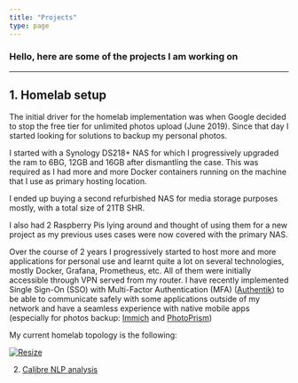 ```yaml
---
title: "Projects"
type: page
---
```



### Hello, here are some of the projects I am working on

---------

## 1. Homelab setup

The initial driver for the homelab implementation was when Google decided to stop the free tier for unlimited photos upload (June 2019). Since that day I started looking for solutions to backup my personal photos.

I started with a Synology DS218+ NAS for which I progressively upgraded the ram to 6BG, 12GB and 16GB after dismantling the case. This was required as I had more and more Docker containers running on the machine that I use as primary hosting location.

I ended up buying a second refurbished NAS for media storage purposes mostly, with a total size of 21TB SHR. 

I also had 2 Raspberry Pis lying around and thought of using them for a new project as my previous uses cases were now covered with the primary NAS.

Over the course of 2 years I progressively started to host more and more applications for personal use and learnt quite a lot on several technologies, mostly Docker, Grafana, Prometheus, etc. All of them were initially accessible through VPN served from my router. I have recently implemented Single Sign-On (SSO) with Multi-Factor Authentication (MFA) ([Authentik](https://goauthentik.io/)) to be able to communicate safely with some applications outside of my network and have a seamless experience with native mobile apps (especially for photos backup: [Immich](https://immich.app/) and [PhotoPrism](https://www.photoprism.app/))

My current homelab topology is the following:

[//]:[![Resize](/images/homelab_topology.drawio.png)](https://viewer.diagrams.net/?tags=%7B%7D&highlight=000000&edit=_blank&layers=1&nav=1&title=homelab_topology#Uhttps%3A%2F%2Fraw.githubusercontent.com%2Fanjimene7%2Fhomelab_topology%2Fmain%2Fhomelab_topology)
[![Resize](/images/homelab_topology.drawio.png)](/images/homelab_topology.drawio.png)


2. [Calibre NLP analysis](https://github.com/anjimene7/book-calibre)